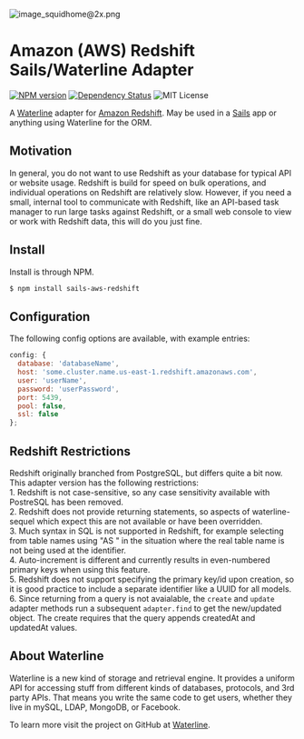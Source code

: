 ![image_squidhome@2x.png](http://i.imgur.com/RIvu9.png)

# Amazon (AWS) Redshift Sails/Waterline Adapter

[![NPM version](https://img.shields.io/npm/v/sails-aws-redshift.svg)](https://www.npmjs.org/package/sails-aws-redshift) [![Dependency Status](https://david-dm.org/wwwslinger/sails-aws-redshift.png)](https://david-dm.org/wwwslinger/sails-aws-redshift)  ![MIT License](http://img.shields.io/badge/license-MIT-green.svg)

A [Waterline](https://github.com/balderdashy/waterline) adapter for [Amazon Redshift](http://aws.amazon.com/redshift/). May be used in a [Sails](https://github.com/balderdashy/sails) app or anything using Waterline for the ORM.

## Motivation

In general, you do not want to use Redshift as your database for typical API or website usage.  Redshift is build for speed on bulk operations, and individual operations on Redshift are relatively slow.  However, if you need a small, internal tool to communicate with Redshift, like an API-based task manager to run large tasks against Redshift, or a small web console to view or work with Redshift data, this will do you just fine.
 
## Install

Install is through NPM.

```bash
$ npm install sails-aws-redshift
```

## Configuration

The following config options are available, with example entries:

```javascript  
config: {  
  database: 'databaseName',  
  host: 'some.cluster.name.us-east-1.redshift.amazonaws.com',  
  user: 'userName',  
  password: 'userPassword',  
  port: 5439,  
  pool: false,  
  ssl: false  
};
```
## Redshift Restrictions

Redshift originally branched from PostgreSQL, but differs quite a bit now.  This adapter version has the following restrictions:  
    1. Redshift is not case-sensitive, so any case sensitivity available with PostreSQL has been removed.  
    2. Redshift does not provide returning statements, so aspects of waterline-sequel which expect this are not available or have been overridden.  
    3. Much syntax in SQL is not supported in Redshift, for example selecting from table names using "AS <identifier>" in the situation where the real table name is not being used at the identifier.  
    4. Auto-increment is different and currently results in even-numbered primary keys when using this feature.  
    5. Redshift does not support specifying the primary key/id upon creation, so it is good practice to include a separate identifier like a UUID for all models.  
    6. Since returning from a query is not avaialable, the `create` and `update` adapter methods run a subsequent `adapter.find` to get the new/updated object. The create requires that the query appends createdAt and updatedAt values.
## About Waterline

Waterline is a new kind of storage and retrieval engine.  It provides a uniform API for accessing stuff from different kinds of databases, protocols, and 3rd party APIs.  That means you write the same code to get users, whether they live in mySQL, LDAP, MongoDB, or Facebook.

To learn more visit the project on GitHub at [Waterline](https://github.com/balderdashy/waterline).
